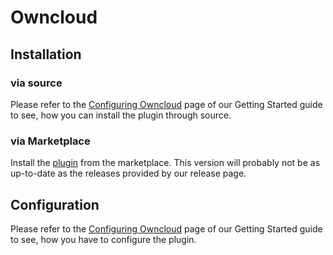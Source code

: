 # Owncloud

## Installation

### via source

Please refer to the [Configuring Owncloud](../../../gettingstarted/ocplugin.md) page of our Getting Started guide to see, how you can install the plugin through source.

### via Marketplace

Install the [plugin](https://marketplace.owncloud.com/apps/rds) from the marketplace. This version will probably not be as up-to-date as the releases provided by our release page.

## Configuration

Please refer to the [Configuring Owncloud](../../../gettingstarted/ocplugin.md) page of our Getting Started guide to see, how you have to configure the plugin.